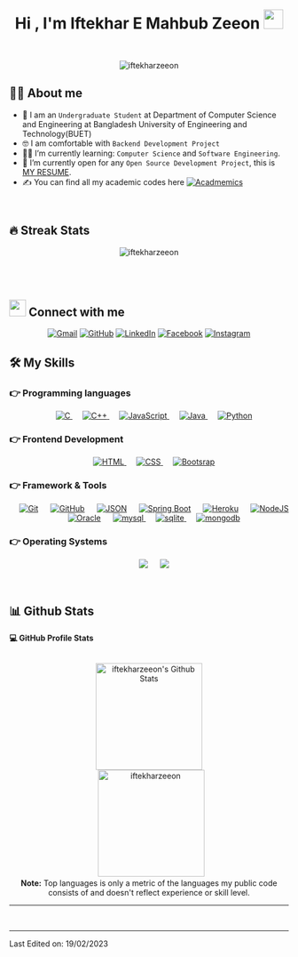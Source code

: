 <h1 align="center">Hi , I'm Iftekhar E Mahbub Zeeon <img src="https://media.giphy.com/media/hvRJCLFzcasrR4ia7z/giphy.gif" width="35"></h1>
<p align="center">
  <a href="https://github.com/DenverCoder1/readme-typing-svg">
  </a>
</p>


<br>

<p align="center"> 
	<img src="https://komarev.com/ghpvc/?username=iftekharzeeon&label=Profile%20views&color=0e75b6&style=plastic" alt="iftekharzeeon" /> 
</p>


## :sassy_man:  About me
- :school: I am an `Undergraduate Student` at Department of Computer Science and Engineering at Bangladesh University of Engineering and Technology(BUET)
- :nerd_face: I am comfortable with `Backend Development Project`
- :student: I’m currently learning: `Computer Science` and `Software Engineering`.
- :thinking: I’m currently open for any `Open Source Development Project`, this is [MY RESUME](https://drive.google.com/file/d/1Xo8g4WSRwHh26j5SzuGajcISiea2urJ1/view?usp=sharing).
- :writing_hand: You can find all my academic codes here <a href="https://github.com/iftekharzeeon/undergraduate_academics" target="_blank"><img alt="Acadmemics" src="https://img.shields.io/badge/-CSE__BUET__ACADEMICS-yellowgreen"></a>


<br>

## 🔥 Streak Stats
<p align="center"><img src="https://github-readme-streak-stats.herokuapp.com/?user=iftekharzeeon&theme=algolia" alt="iftekharzeeon" /></p>

<br>
<br>

## <img src="https://media.giphy.com/media/iY8CRBdQXODJSCERIr/giphy.gif" width="30px"> Connect with me
<p align="center">
	<a href="mailto:mahbubzeeon@gmail.com"><img img src="https://img.shields.io/badge/gmail-%23EA4335.svg?style=plastic&logo=gmail&logoColor=white" alt="Gmail"/></a>
	<a href="https://github.com/iftekharzeeon"><img src="https://img.shields.io/badge/github-%23181717.svg?style=plastic&logo=github&logoColor=white" alt="GitHub"/></a>
	<a href="https://www.linkedin.com/in/iftekhar-zeeon/"><img src="https://img.shields.io/badge/linkedin-%230A66C2.svg?style=plastic&logo=linkedin&logoColor=white" alt="LinkedIn"/></a>
	<a href="https://www.facebook.com/zeeon007"><img src="https://img.shields.io/badge/facebook-%231877F2.svg?style=plastic&logo=facebook&logoColor=white" alt="Facebook"/></a>
	<a href="https://www.instagram.com/iftekhar_zeeon/"><img src="https://img.shields.io/badge/instagram-%23E4405F.svg?style=plastic&logo=instagram&logoColor=white" alt="Instagram"/></a>
</p>


## 🛠️ My Skills

### 👉 Programming languages

<p align="center"> 
  &emsp; 
  <a href="https://www.cprogramming.com/" target="_blank"> 
    <img alt="C" src="https://img.shields.io/badge/C%20-%232370ED.svg?style=plastic&logo=c&logoColor=white">
  </a> 
  &emsp;
  <a href="https://www.w3schools.com/cpp/" target="_blank"> 
    <img alt="C++" src="https://img.shields.io/badge/C++%20-%2300599C.svg?style=plastic&logo=c%2B%2B&logoColor=white">
  </a> 
  &emsp;
  <a href="https://developer.mozilla.org/en-US/docs/Web/JavaScript" target="_blank"> 
     <img alt="JavaScript" src="https://img.shields.io/badge/JavaScript%20-%23F7DF1E.svg?style=plastic&logo=javascript&logoColor=black">
   </a>
  &emsp;
  <a href="https://www.java.com" target="_blank"> 
    <img alt="Java" src="https://img.shields.io/badge/Java-%23007396.svg?style=plastic&logo=java&logoColor=white">
  </a>
  &emsp;
   <a href="https://www.python.org" target="_blank">
    <img alt="Python" src="https://img.shields.io/badge/Python%20-%2314354C.svg?style=plastic&logo=python&logoColor=white">
  </a>
</p>

### 👉 Frontend Development
<p align="center"> 
  &emsp; 
  <a href="https://www.w3.org/html/" target="_blank"> 
   <img alt="HTML" src="https://img.shields.io/badge/HTML5%20-%23E34F26.svg?style=plastic&logo=html5&logoColor=white">
  </a>   
  &emsp;
  <a href="https://www.w3schools.com/css/" target="_blank">
    <img alt="CSS" src="https://img.shields.io/badge/CSS%20-%231572B6.svg?style=plastic&logo=css3&logoColor=white">
  </a> 
  &emsp;
  <a href="https://www.w3schools.com/css/" target="_blank">
    <img alt="Bootsrap" src="https://img.shields.io/badge/Bootstrap-563D7C?style=plastic&logo=bootstrap&logoColor=white">
  </a>
 
</p>

 ### 👉 Framework & Tools
 
<p align="center">
  &emsp;
    <a href="#"><img alt="Git" src="https://img.shields.io/badge/Git%20-%23F05033.svg?style=plastic&logo=git&logoColor=white"></a>
  &emsp;
    <a href="#"><img alt="GitHub" src="https://img.shields.io/badge/github-%23181717.svg?style=plastic&logo=github&logoColor=white"></a>
  &emsp;
    <a href="#"><img alt="JSON" src="https://img.shields.io/badge/json-%23000000.svg?style=plastic&logo=json&logoColor=white"></a>
  &emsp;
    <a href="#"><img alt="Spring Boot" src="https://img.shields.io/badge/Spring-6DB33F?style=plastic&logo=spring&logoColor=white"></a>
  &emsp;
    <a href="#"><img alt="Heroku" src="https://img.shields.io/badge/Heroku-430098?style=plastic&logo=heroku&logoColor=white"></a>
  &emsp;
    <a href="#"><img alt="NodeJS" src="https://img.shields.io/badge/Node.js-43853D?style=plastic&logo=node.js&logoColor=white"></a>
  &emsp;
    <a href="#"><img alt="Oracle" src="https://img.shields.io/badge/Oracle-F80000?style=plastic&logo=oracle&logoColor=black"></a>
  &emsp;
    <a href="#" target="_blank" rel="noreferrer"> 
      <img src="https://shields.io/badge/MySQL-lightgrey?logo=mysql&style=plastic&logoColor=white&labelColor=blue" alt="mysql"/> 
    </a>
  &emsp;
    <a href="#" target="_blank" rel="noreferrer"> 
      <img src="https://img.shields.io/badge/SQLite-07405E?style=plastic&logo=sqlite&logoColor=white" alt="sqlite"/> 
    </a>
  &emsp;
    <a href="#" target="_blank" rel="noreferrer"> 
      <img src="https://img.shields.io/badge/MongoDB-4EA94B?style=plastic&logo=mongodb&logoColor=white" alt="mongodb"/> 
    </a>
    
</p>

 ### 👉 Operating Systems
 
<p align="center">
  &emsp;
    <a href="#"><img src="https://img.shields.io/badge/Ubuntu-E95420?style=plastic&logo=ubuntu&logoColor=white"></a>
  &emsp;
    <a href="#"><img src="https://img.shields.io/badge/Windows-0078D6?style=plastic&logo=windows&logoColor=white"></a>
</p>

<br/>

## 📊 Github Stats

  <summary><b>💻 GitHub Profile Stats</b></summary>
  <br/>
  <p align="center">
    <a href="https://github.com/anuraghazra/github-readme-stats"><img alt="iftekharzeeon's Github Stats" src="https://github-readme-stats.vercel.app/api?username=iftekharzeeon&show_icons=true&count_private=true&theme=algolia" height="192px"/></a>
<br/>
  &nbsp;
	  <img src="https://github-readme-stats.vercel.app/api/top-langs?username=iftekharzeeon&langs_count=10&show_icons=true&locale=en&layout=compact&theme=algolia" alt="iftekharzeeon" height="192px"/>
  <br/>
  <b>Note:</b> Top languages is only a metric of the languages my public code consists of and doesn't reflect experience or skill level.
  </p>

----

<br/>

-----

Last Edited on: 19/02/2023
